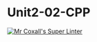 # Unit2-02-CPP
[![Mr Coxall's Super Linter](https://github.com/ICS3U-C-Programming-DylanMuta007/Unit1-03-CPP/workflows/Mr%20Coxall's%20Super%20Linter/badge.svg)](https://github.com/ICS3U-C-Programming-DylanMuta007/Unit1-03-CPP/actions/)
